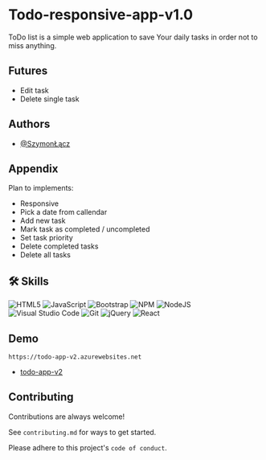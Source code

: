 # Todo-responsive-app-v1.0

ToDo list is a simple web application to save Your daily tasks in order not to miss anything.

## Futures
* Edit task
* Delete single task

## Authors
- [@SzymonŁącz](https://www.github.com/Beas00)


## Appendix
 Plan to implements:
 * Responsive
 * Pick a date from callendar
 * Add new task
 * Mark task as completed / uncompleted
 * Set task priority
 * Delete completed tasks
 * Delete all tasks


## 🛠 Skills

  <span>![HTML5](https://img.shields.io/badge/html5-%23E34F26.svg?style=for-the-badge&logo=html5&logoColor=white)<span>
  <span>![JavaScript](https://img.shields.io/badge/javascript-%23323330.svg?style=for-the-badge&logo=javascript&logoColor=%23F7DF1E)<span>
  <span>![Bootstrap](https://img.shields.io/badge/bootstrap-%23563D7C.svg?style=for-the-badge&logo=bootstrap&logoColor=white)<span>
  <span>![NPM](https://img.shields.io/badge/NPM-%23000000.svg?style=for-the-badge&logo=npm&logoColor=white)<span>
  <span>![NodeJS](https://img.shields.io/badge/node.js-6DA55F?style=for-the-badge&logo=node.js&logoColor=white)<span>
  <span>![Visual Studio Code](https://img.shields.io/badge/Visual%20Studio%20Code-0078d7.svg?style=for-the-badge&logo=visual-studio-code&logoColor=white)<span>
  <span>![Git](https://img.shields.io/badge/git-%23F05033.svg?style=for-the-badge&logo=git&logoColor=white)<span>
  <span>![jQuery](https://img.shields.io/badge/jquery-%230769AD.svg?style=for-the-badge&logo=jquery&logoColor=white)<span>
  <span>![React](https://img.shields.io/badge/react-%2320232a.svg?style=for-the-badge&logo=react&logoColor=%2361DAFB)<span>
    
 ## Demo
    
    https://todo-app-v2.azurewebsites.net
    
 - [todo-app-v2](https://todo-app-v2.azurewebsites.net)
    
    
 ## Contributing

Contributions are always welcome!

See `contributing.md` for ways to get started.

Please adhere to this project's `code of conduct`.
